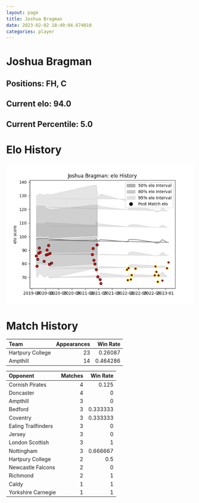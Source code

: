 ```yaml
---  
layout: page  
title: Joshua Bragman  
date: 2023-02-02 18:49:04.674010  
categories: player  
---
```

# Joshua Bragman

## Positions: FH, C

## Current elo: 94.0

## Current Percentile: 5.0

# Elo History


![elo history](history_JoshuaBragman.png)
# Match History


| Team             |   Appearances |   Win Rate |
|:-----------------|--------------:|-----------:|
| Hartpury College |            23 |   0.26087  |
| Ampthill         |            14 |   0.464286 |

| Opponent            |   Matches |   Win Rate |
|:--------------------|----------:|-----------:|
| Cornish Pirates     |         4 |   0.125    |
| Doncaster           |         4 |   0        |
| Ampthill            |         3 |   0        |
| Bedford             |         3 |   0.333333 |
| Coventry            |         3 |   0.333333 |
| Ealing Trailfinders |         3 |   0        |
| Jersey              |         3 |   0        |
| London Scottish     |         3 |   1        |
| Nottingham          |         3 |   0.666667 |
| Hartpury College    |         2 |   0.5      |
| Newcastle Falcons   |         2 |   0        |
| Richmond            |         2 |   1        |
| Caldy               |         1 |   1        |
| Yorkshire Carnegie  |         1 |   1        |